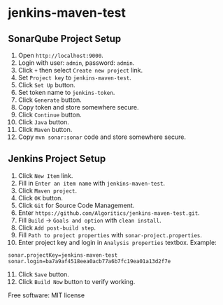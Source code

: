 jenkins-maven-test
==================

SonarQube Project Setup
-----------------------

1. Open `http://localhost:9000`.
2. Login with user: `admin`, password: `admin`.
3. Click `+` then select `Create new project` link.
4. Set `Project key` to `jenkins-maven-test`.
5. Click `Set Up` button.
6. Set token name to `jenkins-token`.
7. Click `Generate` button.
8. Copy token and store somewhere secure.
9. Click `Continue` button.
10. Click `Java` button.
11. Click `Maven` button.
12. Copy `mvn sonar:sonar` code and store somewhere secure.


Jenkins Project Setup
---------------------

1. Click `New Item` link.
2. Fill in `Enter an item name` with `jenkins-maven-test`.
3. Click `Maven project`.
4. Click `OK` button.
5. Click `Git` for Source Code Management.
6. Enter `https://github.com/Algoritics/jenkins-maven-test.git`.
7. Fill `Build` -> `Goals and option` with `clean install`.
8. Click `Add post-build step`.
9. Fill `Path to project properties` with `sonar-project.properties`.
10. Enter project key and login in `Analysis properties` textbox. Example:

```
sonar.projectKey=jenkins-maven-test
sonar.login=ba7a9af4518eea0acb77a6b7fc19ea01a13d2f7e
```

11. Click `Save` button.
12. Click `Build Now` button to verify working.


Free software: MIT license
